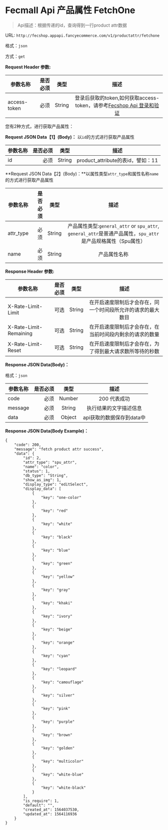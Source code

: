 Fecmall Api 产品属性 FetchOne
=================

> Api描述：根据传递的id，查询得到一行product attr数据


URL: `http://fecshop.appapi.fancyecommerce.com/v1/productattr/fetchone`

格式：`json`

方式：`get`

**Request Header 参数:**


| 参数名称        | 是否必须    |  类型       |  描述     |
| ----------------| -----:      | :----:      |:----:     |
| access-token    | 必须        |   String    | 登录后获取的token,如何获取access-token，请参考[Fecshop Api 登录和验证](fecshop-api-login-and-verification.md)|


您有2种方式，进行获取产品属性：

**Request JSON Data【1】(Body)：** 以`id`的方式进行获取产品属性

| 参数名称        | 是否必须    |  类型       |  描述     |
| ----------------| -----:      | :----:      |:----:     |
| id              | 必须        |   String    | product_attribute的表id，譬如：11|

**Request JSON Data【2】(Body)：**以属性类型`attr_type`和属性名称`name`的方式进行获取产品属性

| 参数名称        | 是否必须    |  类型       |  描述     |
| ----------------| -----:      | :----:      |:----:     |
| attr_type              | 必须        |   String    | 产品属性类型:`general_attr` or `spu_attr`, `general_attr`是普通产品属性，`spu_attr`是产品规格属性（Spu属性）|
| name              | 必须        |   String    | 产品属性名称|



**Response Header 参数:**


| 参数名称                    | 是否必须    |  类型       |  描述     |
| ----------------------------| -----:      | :----:      |:----:     |
| X-Rate-Limit-Limit          | 可选        |   String    | 在开启速度限制后才会存在，同一个时间段所允许的请求的最大数目|
| X-Rate-Limit-Remaining      | 可选        |   String    | 在开启速度限制后才会存在，在当前时间段内剩余的请求的数量|
| X-Rate-Limit-Reset          | 可选        |   String    | 在开启速度限制后才会存在，为了得到最大请求数所等待的秒数|



**Response JSON Data(Body)：**

格式：`json`

| 参数名称        | 是否必须    |  类型       |  描述        |
| ----------------| -----:      | :----:      |:----:        | 
| code            | 必须        |   Number    | 200 代表成功 |
| message         | 必须        |   String    | 执行结果的文字描述信息  |
| data            | 必须        |   Object    | api获取的数据保存到data中  |

**Response JSON Data(Body Example)：**

```
{
    "code": 200,
    "message": "fetch product attr success",
    "data": {
        "id": 2,
        "attr_type": "spu_attr",
        "name": "color",
        "status": 1,
        "db_type": "String",
        "show_as_img": 1,
        "display_type": "editSelect",
        "display_data": [
            {
                "key": "one-color"
            },
            {
                "key": "red"
            },
            {
                "key": "white"
            },
            {
                "key": "black"
            },
            {
                "key": "blue"
            },
            {
                "key": "green"
            },
            {
                "key": "yellow"
            },
            {
                "key": "gray"
            },
            {
                "key": "khaki"
            },
            {
                "key": "ivory"
            },
            {
                "key": "beige"
            },
            {
                "key": "orange"
            },
            {
                "key": "cyan"
            },
            {
                "key": "leopard"
            },
            {
                "key": "camouflage"
            },
            {
                "key": "silver"
            },
            {
                "key": "pink"
            },
            {
                "key": "purple"
            },
            {
                "key": "brown"
            },
            {
                "key": "golden"
            },
            {
                "key": "multicolor"
            },
            {
                "key": "white-blue"
            },
            {
                "key": "white-black"
            }
        ],
        "is_require": 1,
        "default": "",
        "created_at": 1564037530,
        "updated_at": 1564116936
    }
}
```















































